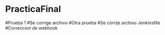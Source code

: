 # PracticaFinal
#Prueba 1
#Se corrige archivo
#Otra prueba
#Se corrije archivo Jenkinsfile
#Correccion de webhook

